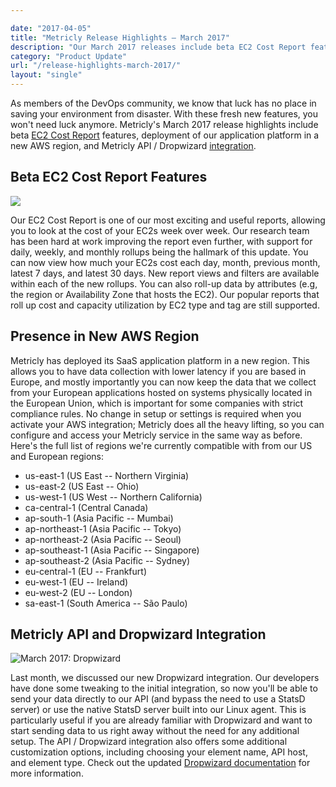 ```yaml
---

date: "2017-04-05"
title: "Metricly Release Highlights – March 2017"
description: "Our March 2017 releases include beta EC2 Cost Report features, deployment of our platform in a new AWS region, & Metricly API / Dropwizard integration."
category: "Product Update"
url: "/release-highlights-march-2017/"
layout: "single"
---
```


As members of the DevOps community, we know that luck has no place in saving your environment from disaster. With these fresh new features, you won't need luck anymore. Metricly's March 2017 release highlights include beta [EC2 Cost Report](/ec2-cost-analysis-recommendations) features, deployment of our application platform in a new AWS region, and Metricly API / Dropwizard [integration](https://docs.metricly.com/integrations/).

Beta EC2 Cost Report Features
-----------------------------

![](https://s3-us-west-2.amazonaws.com/com-netuitive-app-usw2-public/wp-content/uploads/2017/07/mar-rnh-ec2-cost.png)

Our EC2 Cost Report is one of our most exciting and useful reports, allowing you to look at the cost of your EC2s week over week. Our research team has been hard at work improving the report even further, with support for daily, weekly, and monthly rollups being the hallmark of this update. You can now view how much your EC2s cost each day, month, previous month, latest 7 days, and latest 30 days. New report views and filters are available within each of the new rollups. You can also roll-up data by attributes (e.g, the region or Availability Zone that hosts the EC2). Our popular reports that roll up cost and capacity utilization by EC2 type and tag are still supported.

Presence in New AWS Region
--------------------------

Metricly has deployed its SaaS application platform in a new region. This allows you to have data collection with lower latency if you are based in Europe, and mostly importantly you can now keep the data that we collect from your European applications hosted on systems physically located in the European Union, which is important for some companies with strict compliance rules. No change in setup or settings is required when you activate your AWS integration; Metricly does all the heavy lifting, so you can configure and access your Metricly service in the same way as before. Here's the full list of regions we're currently compatible with from our US and European regions:

-   us-east-1 (US East -- Northern Virginia)
-   us-east-2 (US East -- Ohio)
-   us-west-1 (US West -- Northern California)
-   ca-central-1 (Central Canada)
-   ap-south-1 (Asia Pacific -- Mumbai)
-   ap-northeast-1 (Asia Pacific -- Tokyo)
-   ap-northeast-2 (Asia Pacific -- Seoul)
-   ap-southeast-1 (Asia Pacific -- Singapore)
-   ap-southeast-2 (Asia Pacific -- Sydney)
-   eu-central-1 (EU -- Frankfurt)
-   eu-west-1 (EU -- Ireland)
-   eu-west-2 (EU -- London)
-   sa-east-1 (South America -- São Paulo)

Metricly API and Dropwizard Integration
----------------------------------------

![March 2017: Dropwizard](https://s3-us-west-2.amazonaws.com/com-netuitive-app-usw2-public/wp-content/uploads/2017/07/mar-rnh-dwapi.png)

Last month, we discussed our new Dropwizard integration. Our developers have done some tweaking to the initial integration, so now you'll be able to send your data directly to our API (and bypass the need to use a StatsD server) or use the native StatsD server built into our Linux agent. This is particularly useful if you are already familiar with Dropwizard and want to start sending data to us right away without the need for any additional setup. The API / Dropwizard integration also offers some additional customization options, including choosing your element name, API host, and element type. Check out the updated [Dropwizard documentation](https://docs.metricly.com/integrations/dropwizard/) for more information.
